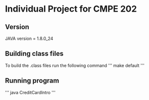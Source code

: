 # Individual Project for CMPE 202

## Version
JAVA version = 1.8.0_24

## Building class files
To build the .class files run the following command
'''
make default
'''

## Running program
'''
java CreditCardIntro
'''
